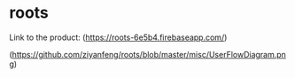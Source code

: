 # roots

Link to the product:
(https://roots-6e5b4.firebaseapp.com/)

(https://github.com/ziyanfeng/roots/blob/master/misc/UserFlowDiagram.png)
